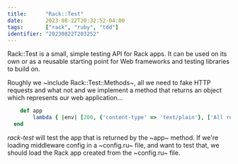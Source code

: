 ```yaml
---
title:      "Rack::Test"
date:       2023-08-22T20:32:52-04:00
tags:       ["rack", "ruby", "tdd"]
identifier: "20230822T203252"
---
```


Rack::Test is a small, simple testing API for Rack apps. It can be
used on its own or as a reusable starting point for Web frameworks and
testing libraries to build on.

Roughly we ~include Rack::Test::Methods~, all we need to fake HTTP
requests and what not and we implement a method that returns an object
which represents our web application...

```ruby
    def app
        lambda { |env| [200, {'content-type' => 'text/plain'}, ['All responses are OK']] }
  end
```

_rack-test_ will test the app that is returned by the ~app~ method. If
we're loading middleware config in a ~config.ru~ file, and want to
test that, we should load the Rack app created from the ~config.ru~
file.
